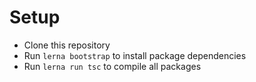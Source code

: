 # Setup

- Clone this repository
- Run `lerna bootstrap` to install package dependencies
- Run `lerna run tsc` to compile all packages
